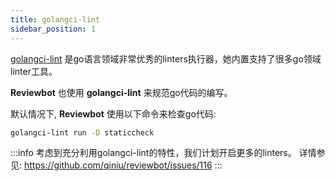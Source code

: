 ```yaml
---
title: golangci-lint
sidebar_position: 1
---
```


[golangci-lint](https://github.com/golangci/golangci-lint) 是go语言领域非常优秀的linters执行器，她内置支持了很多go领域linter工具。

**Reviewbot** 也使用 **golangci-lint** 来规范go代码的编写。

默认情况下, **Reviewbot** 使用以下命令来检查go代码:

```bash
golangci-lint run -D staticcheck
```

:::info
考虑到充分利用golangci-lint的特性，我们计划开启更多的linters。
详情参见: https://github.com/qiniu/reviewbot/issues/116
:::